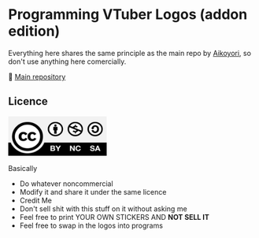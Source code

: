 # Programming VTuber Logos (addon edition)

Everything here shares the same principle as the main repo by [Aikoyori](https://github.com/Aikoyori), so don't use anything here comercially.

📕 [Main repository](https://github.com/Aikoyori/ProgrammingVTuberLogos)

## Licence

<img src="CC-BY-NC-SA-4.0.jpg" width="200" height="80" alt="CC-BY-NC-SA-4.0">

Basically

- Do whatever noncommercial
- Modify it and share it under the same licence
- Credit Me
- Don't sell shit with this stuff on it without asking me
- Feel free to print YOUR OWN STICKERS AND **NOT SELL IT**
- Feel free to swap in the logos into programs

